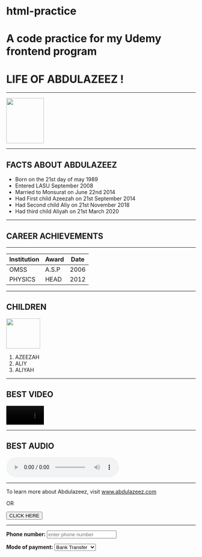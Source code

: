 # html-practice
# A code practice for my Udemy frontend program 
<!DOCTYPE html>

<html>
<head>
  <meta http-equiv="CONTENT-TYPE" content="text/html; charset=UTF-8">
  <title>udemy web task </title>
</head>
<body>
  <h1>LIFE OF ABDULAZEEZ !</h1>
  <hr>
  <img src="Abdulazeez.jpg" height="120px" width="100px">
  <hr>
  <h2>FACTS ABOUT ABDULAZEEZ</h2>
  <ul>
    <li>Born on the 21st day of may 1989</li>
    <li>Entered LASU September 2008</li>
    <li>Married to Monsurat on June 22nd 2014</li>
    <li>Had First child Azeezah on 21st September 2014</li>
     <li>Had Second child Aliy on 21st November 2018</li>
    <li>Had third child Aliyah on 21st March 2020</li>
  </ul>
  <hr>
  <h2>CAREER ACHIEVEMENTS</h2>
  <hr>
  <table>
    <thead>
      <th>Institution</th>
      <th>Award</th>
      <th>Date</th>
    </thead>
    <tbody>
      <tr>
      <td>OMSS</td> 
      <td>A.S.P</td>
      <td>2006</td>
      </tr>
      <tr>
        <td>PHYSICS</td>
        <td>HEAD</td>
        <td>2012</td>
      </tr>
    </tbody>
  </table>
  <hr>
  <h2>CHILDREN</h2>
  <img src="Aliyah.jpg" height="80px" width="90px">
  <ol>
    <li>AZEEZAH</li>
    <li>ALIY</li>
    <li>ALIYAH</li>
  </ol>
  <hr>
  <h2>BEST VIDEO</h2>
  <video width="100px" controls="">
    <source src="godfather.mp4">
  </video>
  <hr>
  <h2>BEST AUDIO</h2>
  <audio controls="">
    <source src="academy.mp3">
  </audio>
  <hr>
  <p>To learn more about Abdulazeez, visit <a href="#/ ">www.abdulazeez.com</a></p>
  <p> OR </p>
  <form action="https://www.livescore.com/en/">
    <p><input type="submit" value="CLICK HERE"></p>
    <hr>
    <p><strong>Phone number:  </strong><input type="text" width="1%" placeholder="enter phone number"></p>
    <p> <strong>Mode of payment: </strong> 
      <select>
        <option>Bank Transfer</option>
        <option>Cash Payment</option>
        <option>Cash payment</option>
    </select>
    </p>
  </form>

</body>
</html>

